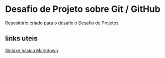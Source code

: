 # Desafio de Projeto sobre Git / GitHub

Repositório criado para o desafio o Desafio de Projetos

## links uteis
[Sintaxe básica Markdown](https://www.markdownguide.org/basic-syntax/)

